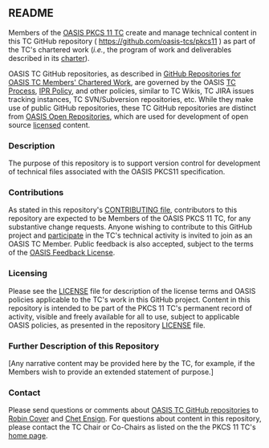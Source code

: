 <div>
<h2>README</h2>

<p>Members of the <a href="https://www.oasis-open.org/committees/pkcs11/">OASIS PKCS 11 TC</a> create and manage technical content in this TC GitHub repository ( <a href="https://github.com/oasis-tcs/pkcs11">https://github.com/oasis-tcs/pkcs11</a> ) as part of the TC's chartered work (<i>i.e.</i>, the program of work and deliverables described in its <a href="https://www.oasis-open.org/committees/pkcs11/charter.php">charter</a>).</p>

<p>OASIS TC GitHub repositories, as described in <a href="https://www.oasis-open.org/resources/tcadmin/github-repositories-for-oasis-tc-members-chartered-work">GitHub Repositories for OASIS TC Members' Chartered Work</a>, are governed by the OASIS <a href="https://www.oasis-open.org/policies-guidelines/tc-process">TC Process</a>, <a href="https://www.oasis-open.org/policies-guidelines/ipr">IPR Policy</a>, and other policies, similar to TC Wikis, TC JIRA issues tracking instances, TC SVN/Subversion repositories, etc.  While they make use of public GitHub repositories, these TC GitHub repositories are distinct from <a href="https://www.oasis-open.org/resources/open-repositories">OASIS Open Repositories</a>, which are used for development of open source <a href="https://www.oasis-open.org/resources/open-repositories/licenses">licensed</a> content.</p>
</div>

<div>
<h3>Description</h3>

<p>The purpose of this repository is to support version control for development of technical files associated with the OASIS PKCS11 specification.</p>
</div>

<div>
<h3>Contributions</h3>
<p>As stated in this repository's <a href="https://github.com/oasis-tcs/pkcs11/blob/master/CONTRIBUTING.md">CONTRIBUTING file</a>, contributors to this repository are expected to be Members of the OASIS PKCS 11 TC, for any substantive change requests.  Anyone wishing to contribute to this GitHub project and <a href="https://www.oasis-open.org/join/participation-instructions">participate</a> in the TC's technical activity is invited to join as an OASIS TC Member.  Public feedback is also accepted, subject to the terms of the <a href="https://www.oasis-open.org/policies-guidelines/ipr#appendixa">OASIS Feedback License</a>.</p>
</div>

<div>
<h3>Licensing</h3>
<p>Please see the <a href="https://github.com/oasis-tcs/pkcs11/blob/master/LICENSE.md">LICENSE</a> file for description of the license terms and OASIS policies applicable to the TC's work in this GitHub project. Content in this repository is intended to be part of the PKCS 11 TC's permanent record of activity, visible and freely available for all to use, subject to applicable OASIS policies, as presented in the repository <a href="https://github.com/oasis-tcs/pkcs11/blob/master/LICENSE.md">LICENSE</a> file.</p>
</div>

<div>
<h3>Further Description of this Repository</h3>

<p>[Any narrative content may be provided here by the TC, for example, if the Members wish to provide an extended statement of purpose.]</p>
</div>

<div>

<h3>Contact</h3>
<p>Please send questions or comments about <a href="https://www.oasis-open.org/resources/tcadmin/github-repositories-for-oasis-tc-members-chartered-work">OASIS TC GitHub repositories</a> to <a href="mailto:robin@oasis-open.org">Robin Cover</a> and <a href="mailto:chet.ensign@oasis-open.org">Chet Ensign</a>.  For questions about content in this repository, please contact the TC Chair or Co-Chairs as listed on the the PKCS 11 TC's <a href="https://www.oasis-open.org/committees/pkcs11/">home page</a>.</p>
</div>
